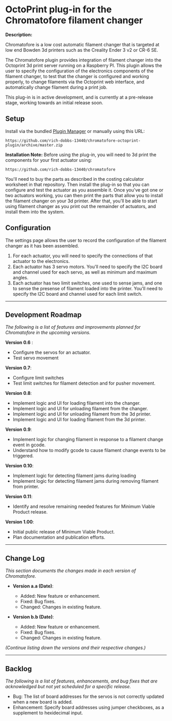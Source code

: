 # OctoPrint plug-in for the Chromatofore filament changer

**Description:** 

Chromatofore is a low cost automatic filament changer that is targeted at low end Bowden 3d printers such as the Creality Ender 3 v2 or CR-6 SE.

The Chromatofore plugin provides integration of filament changer into the Octoprint 3d print server running on a Raspberry PI. 
This plugin allows the user to specify the configuration of the electronics components of the filament changer, to test that the 
changer is configured and working properly, to change filaments via the Octoprint web interface, and automatically change filament during a print job.

This plug-in is in active development, and is currently at a pre-release stage, working towards an initial release soon.

## Setup

Install via the bundled [Plugin Manager](https://docs.octoprint.org/en/master/bundledplugins/pluginmanager.html)
or manually using this URL:

    https://github.com/rich-dobbs-13440/chromatofore-octoprint-plugin/archive/master.zip

**Installation Note:** Before using the plug-in, you will need to 3d print the components for your first actuator using:

    https://github.com/rich-dobbs-13440/chromatofore

You'll need to buy the parts as described in the costing calculator worksheet in that repository.  Then install the plug-in so that 
you can configure and test the actuator as you assemble it.  Once you've got one or two actuators working, you can then print the 
parts that allow you to install the filament changer on your 3d printer.  After that, you'll be able to start using filament changer 
as you print out the remainder of actuators, and install them into the system.

## Configuration

The settings page allows the user to record the configuration of the filament changer as it has been assembled.

1. For each actuator, you will need to specify the connections of that actuator to the electronics.  
2. Each actuator has 3 servo motors. You'll need to specify the I2C board and channel used for each servo, as well as minimum
   and maximum angles.   
3. Each actuator has two limit switches, one used to sense jams, and one to sense the presense of filament loaded into the printer. 
   You'll need to specify the I2C board and channel used for each limit switch.

---

## Development Roadmap

*The following is a list of features and improvements planned for Chromatofore in the upcoming versions.*

**Version 0.6** : 
   - Configure the servos for an actuator.
   - Test servo movement

**Version 0.7**: 
   - Configure limit switches
   - Test limit switches for filament detection and for pusher movement.

**Version 0.8**: 
   - Implement logic and UI for loading filament into the changer.
   - Implement logic and UI for unloading filament from the changer.
   - Implement logic and UI for unloading filament from the 3d printer.
   - Implement logic and UI for loading filament from the 3d printer.

**Version 0.9**: 
   - Implement logic for changing filament in response to a filament change event in gcode.
   - Understand how to modify gcode to cause filament change events to be triggered.

**Version 0.10**: 
   - Implement logic for detecting filament jams during loading
   - Implement logic for detecting filament jams during removing filament from printer.

**Version 0.11**: 
   - Identify and resolve remaining needed features for Minimum Viable Product release.

**Version 1.00**:
   - Initial public release of Minimum Viable Product.
   - Plan documentation and publication efforts.
---

## Change Log

*This section documents the changes made in each version of Chromatofore.*

- **Version a.a (Date)**:
  - Added: New feature or enhancement.
  - Fixed: Bug fixes.
  - Changed: Changes in existing feature.

- **Version b.b (Date)**:
  - Added: New feature or enhancement.
  - Fixed: Bug fixes.
  - Changed: Changes in existing feature.

*(Continue listing down the versions and their respective changes.)*

---

## Backlog

*The following is a list of features, enhancements, and bug fixes that are acknowledged but not yet scheduled for a specific release.*

- Bug:  The list of board addresses for the servos is not correctly updated when a new board is added.
- Enhancement: Specify board addresses using jumper checkboxes, as a supplement to hexidecimal input.


